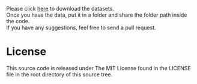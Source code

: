 Please click [here](https://drive.google.com/drive/folders/1TFpxSIdQclmbcSA3dw8tU1pmbZUcGl6m?usp=sharing) to download the datasets.\
Once you have the data, put it in a folder and share the folder path inside the code.\
If you have any suggestions, feel free to send a pull request.

# License
This source code is released under The MIT License found in the LICENSE file in the root directory of this source tree.
